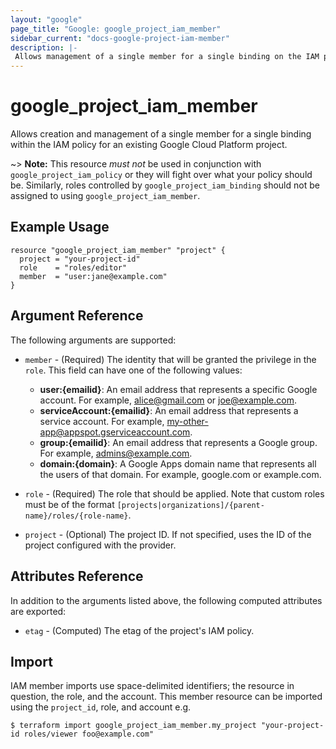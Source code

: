 ```yaml
---
layout: "google"
page_title: "Google: google_project_iam_member"
sidebar_current: "docs-google-project-iam-member"
description: |-
 Allows management of a single member for a single binding on the IAM policy for a Google Cloud Platform project.
---
```


# google\_project\_iam\_member

Allows creation and management of a single member for a single binding within
the IAM policy for an existing Google Cloud Platform project.

~> **Note:** This resource _must not_ be used in conjunction with
   `google_project_iam_policy` or they will fight over what your policy
   should be. Similarly, roles controlled by `google_project_iam_binding`
   should not be assigned to using `google_project_iam_member`.

## Example Usage

```hcl
resource "google_project_iam_member" "project" {
  project = "your-project-id"
  role    = "roles/editor"
  member  = "user:jane@example.com"
}
```

## Argument Reference

The following arguments are supported:

* `member` - (Required) The identity that will be granted the privilege in the `role`.
  This field can have one of the following values:
  * **user:{emailid}**: An email address that represents a specific Google account. For example, alice@gmail.com or joe@example.com.
  * **serviceAccount:{emailid}**: An email address that represents a service account. For example, my-other-app@appspot.gserviceaccount.com.
  * **group:{emailid}**: An email address that represents a Google group. For example, admins@example.com.
  * **domain:{domain}**: A Google Apps domain name that represents all the users of that domain. For example, google.com or example.com.

* `role` - (Required) The role that should be applied. Note that custom roles must be of the format
    `[projects|organizations]/{parent-name}/roles/{role-name}`.

* `project` - (Optional) The project ID. If not specified, uses the
    ID of the project configured with the provider.
    
## Attributes Reference

In addition to the arguments listed above, the following computed attributes are
exported:

* `etag` - (Computed) The etag of the project's IAM policy.

## Import

IAM member imports use space-delimited identifiers; the resource in question, the role, and the account.  This member resource can be imported using the `project_id`, role, and account e.g.

```
$ terraform import google_project_iam_member.my_project "your-project-id roles/viewer foo@example.com"
```
